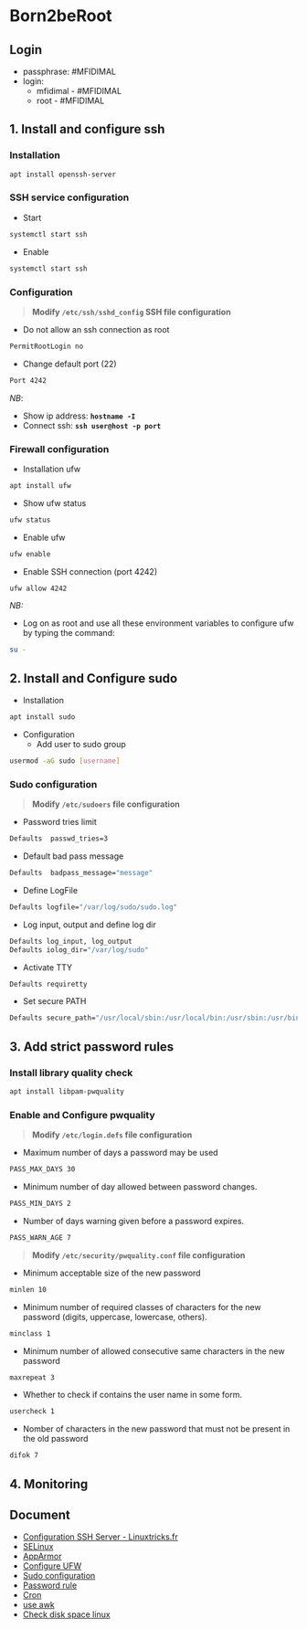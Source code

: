 # Born2beRoot

## Login

- passphrase: #MFIDIMAL
- login:
  - mfidimal - #MFIDIMAL
  - root - #MFIDIMAL

## 1. Install and configure ssh

### Installation

```bash
apt install openssh-server
```

### SSH service configuration

- Start

```bash
systemctl start ssh
```

- Enable

```bash
systemctl start ssh
```

### Configuration

> **Modify `/etc/ssh/sshd_config` SSH file configuration**

- Do not allow an ssh connection as root

```bash
PermitRootLogin no
```

- Change default port (22)

```bash
Port 4242
```

*NB*:

- Show ip address: **`hostname -I`**
- Connect ssh: **`ssh user@host -p port`**

### Firewall configuration

- Installation ufw

```bash
apt install ufw
```

- Show ufw status

```bash
ufw status
```

- Enable ufw

```bash
ufw enable
```

- Enable SSH connection (port 4242)

```bash
ufw allow 4242
```

*NB:*

- Log on as root and use all these environment variables to configure ufw by typing the command:

```bash
su -
```

## 2. Install and Configure sudo

- Installation

```bash
apt install sudo
```

- Configuration
  - Add user to sudo group

```bash
usermod -aG sudo [username]
```

### Sudo configuration

> **Modify `/etc/sudoers` file configuration**

- Password tries limit

```bash
Defaults  passwd_tries=3
```

- Default bad pass message

```bash
Defaults  badpass_message="message"
```

- Define LogFile

```bash
Defaults logfile="/var/log/sudo/sudo.log"
```

- Log input, output and define log dir

```bash
Defaults log_input, log_output
Defaults iolog_dir="/var/log/sudo"
```

- Activate TTY

```bash
Defaults requiretty
```

- Set secure PATH

```bash
Defaults secure_path="/usr/local/sbin:/usr/local/bin:/usr/sbin:/usr/bin:/sbin:/bin:/snap/bin"
```

## 3. Add strict password rules

### Install library quality check

```bash
apt install libpam-pwquality
```

### Enable and Configure pwquality

> **Modify `/etc/login.defs` file configuration**

- Maximum number of days a password may be used

```bash
PASS_MAX_DAYS 30
```

- Minimum number of day allowed between password changes.

```bash
PASS_MIN_DAYS 2
```

- Number of days warning given before a password expires.

```bash
PASS_WARN_AGE 7
```

> **Modify `/etc/security/pwquality.conf` file configuration**

- Minimum acceptable size of the new password

```bash
minlen 10
```

- Minimum number of required classes of characters for the new password (digits, uppercase, lowercase, others).

```bash
minclass 1
```

- Minimum number of allowed consecutive same characters in the new password

```bash
maxrepeat 3
```

- Whether to check if contains the user name in some form.

```bash
usercheck 1
```

- Nomber of characters in the new password that must not be present in the old password

```bash
difok 7
```

## 4. Monitoring

## Document

- [Configuration SSH Server - Linuxtricks.fr](https://www.linuxtricks.fr/wiki/ssh-installer-et-configurer-un-serveur-ssh)
- [SELinux](https://www.redhat.com/fr/topics/linux/what-is-selinux)
- [AppArmor](https://doc.ubuntu-fr.org/apparmor)
- [Configure UFW](https://www.tecmint.com/setup-ufw-firewall-on-ubuntu-and-debian/)
- [Sudo configuration](https://www.tecmint.com/sudoers-configurations-for-setting-sudo-in-linux/)
- [Password rule](https://www.server-world.info/en/note?os=Debian_12&p=pam&f=1)
- [Cron](https://www.linuxtricks.fr/wiki/cron-et-crontab-le-planificateur-de-taches)
- [use awk](https://www.malekal.com/comment-utiliser-la-commande-awk-avec-des-exemples/)
- [Check disk space linux](https://phoenixnap.com/kb/linux-check-disk-space)
